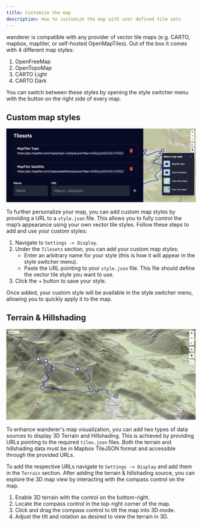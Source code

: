 ```yaml
---
title: Customize the map
description: How to customize the map with user defined tile sets
---
```


<span class="-tracking-[0.075em]">wanderer</span> is compatible with any provider of vector tile maps (e.g. CARTO, mapbox, maptiler, or self-hosted OpenMapTiles). Out of the box it comes with 4 different map styles:
1. OpenFreeMap
2. OpenTopoMap
3. CARTO Light
4. CARTO Dark

You can switch between these styles by opening the style switcher menu with the button on the right side of every map.

## Custom map styles

![Custom tilesets](../../../assets/guides/custom_tilesets.png)

To further personalize your map, you can add custom map styles by providing a URL to a `style.json` file. This allows you to fully control the map’s appearance using your own vector tile styles. Follow these steps to add and use your custom styles:

1. Navigate to `Settings -> Display`.
2. Under the `Tilesets` section, you can add your custom map styles:
    - Enter an arbitrary name for your style (this is how it will appear in the style switcher menu).
    - Paste the URL pointing to your `style.json` file. This file should define the vector tile style you want to use.
3. Click the + button to save your style.

Once added, your custom style will be available in the style switcher menu, allowing you to quickly apply it to the map.


## Terrain & Hillshading

![Custom tilesets](../../../assets/guides/wanderer_terrain.png)

To enhance <span class="-tracking-[0.075em]">wanderer</span>'s map visualization, you can add two types of data sources to display 3D Terrain and Hillshading. This is achieved by providing URLs pointing to the required `tiles.json` files. Both the terrain and hillshading data must be in Mapbox TileJSON format and accessible through the provided URLs.

To add the respective URLs navigate to `Settings -> Display` and add them in the `Terrain` section. After adding the terrain & hillshading source, you can explore the 3D map view by interacting with the compass control on the map.

1. Enable 3D terrain with the control on the bottom-right.
2. Locate the compass control in the top-right corner of the map.
3. Click and drag the compass control to tilt the map into 3D mode.
4. Adjust the tilt and rotation as desired to view the terrain in 3D.
